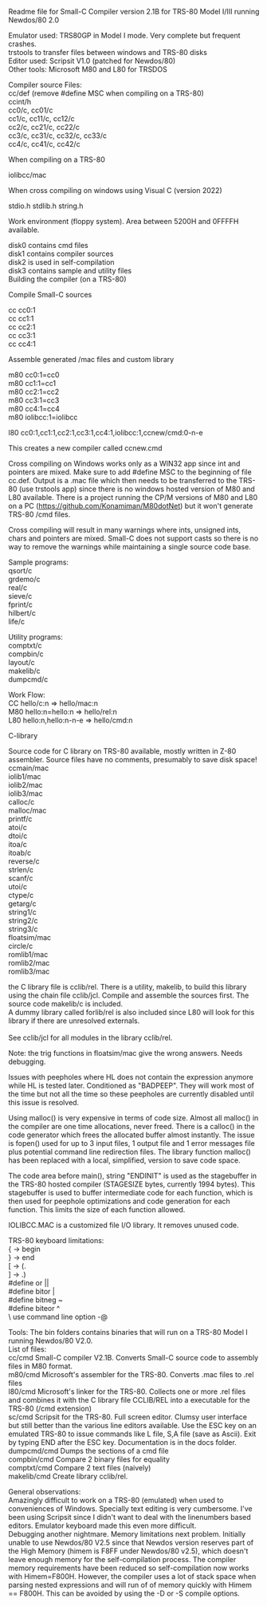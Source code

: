 Readme file for Small-C Compiler version 2.1B for TRS-80 Model I/III running Newdos/80 2.0

Emulator used: TRS80GP in Model I mode. Very complete but frequent crashes.
<br>
trstools to transfer files between windows and TRS-80 disks
<br>
Editor used: Scripsit V1.0 (patched for Newdos/80)
<br>
Other tools: Microsoft M80 and L80 for TRSDOS

 
Compiler source Files:
<br>
cc/def	(remove #define MSC when compiling on a TRS-80)
<br>
ccint/h
<br>
cc0/c, cc01/c
<br>
cc1/c, cc11/c, cc12/c
<br>
cc2/c, cc21/c, cc22/c
<br>
cc3/c, cc31/c, cc32/c, cc33/c
<br>
cc4/c, cc41/c, cc42/c
<br>

When compiling on a TRS-80

iolibcc/mac

When cross compiling on windows using Visual C (version 2022)

stdio.h
stdlib.h
string.h

Work environment (floppy system). Area between 5200H and 0FFFFH available.

disk0 contains cmd files
<br>
disk1 contains compiler sources
<br>
disk2 is used in self-compilation
<br>
disk3 contains sample and utility files
<br>
Building the compiler (on a TRS-80)

Compile Small-C sources

cc cc0:1
<br>
cc cc1:1
<br>
cc cc2:1
<br>
cc cc3:1
<br>
cc cc4:1
<br>

Assemble generated /mac files and custom library

m80 cc0:1=cc0
<br>
m80 cc1:1=cc1
<br>
m80 cc2:1=cc2
<br>
m80 cc3:1=cc3
<br>
m80 cc4:1=cc4
<br>
m80 iolibcc:1=iolibcc
<br>

l80 cc0:1,cc1:1,cc2:1,cc3:1,cc4:1,iolibcc:1,ccnew/cmd:0-n-e

This creates a new compiler called ccnew.cmd


Cross compiling on Windows works only as a WIN32 app since int and pointers are mixed.
Make sure to add #define MSC to the beginning of file cc.def.
Output is a .mac file which then needs to be transferred to the TRS-80 (use trstools app)
since there is no windows hosted version of M80 and L80 available.
There is a project running the CP/M versions of M80 and L80 on a PC
(https://github.com/Konamiman/M80dotNet) but it won't generate TRS-80 /cmd files.

Cross compiling will result in many warnings where ints, unsigned ints, chars and
pointers are mixed. Small-C does not support casts so there is no way to remove
the warnings while maintaining a single source code base.



Sample programs:
<br>
	qsort/c
<br>
	grdemo/c
<br>
	real/c
<br>
	sieve/c
<br>
	fprint/c
<br>
	hilbert/c
<br>
	life/c

Utility programs:
<br>
comptxt/c
<br>
compbin/c
<br>
layout/c
<br>
makelib/c
<br>
dumpcmd/c


Work Flow:
<br>
CC hello/c:n		=> hello/mac:n
<br>
M80 hello:n=hello:n	=> hello/rel:n
<br>
L80 hello:n,hello:n-n-e	=> hello/cmd:n

C-library

Source code for C library on TRS-80 available, mostly written in Z-80 assembler.
Source files have no comments, presumably to save disk space!
<br>
ccmain/mac
<br>
iolib1/mac
<br>
iolib2/mac
<br>
iolib3/mac
<br>
calloc/c
<br>
malloc/mac
<br>
printf/c
<br>
atoi/c
<br>
dtoi/c
<br>
itoa/c
<br>
itoab/c
<br>
reverse/c
<br>
strlen/c
<br>
scanf/c
<br>
utoi/c
<br>
ctype/c
<br>
getarg/c
<br>
string1/c
<br>
string2/c
<br>
string3/c
<br>
floatsim/mac
<br>
circle/c
<br>
romlib1/mac
<br>
romlib2/mac
<br>
romlib3/mac


the C library file is cclib/rel. There is a utility, makelib, to build this library using
the chain file cclib/jcl. Compile and assemble the sources first. The source code makelib/c
is included.
<br>
A dummy library called forlib/rel is also included since L80 will look for this library
if there are unresolved externals.
<br>
<br>
See cclib/jcl for all modules in the library cclib/rel.
<br>

Note: the trig functions in floatsim/mac give the wrong answers. Needs debugging.

Issues with peepholes where HL does not contain the expression anymore while HL is tested later.
Conditioned as "BADPEEP". They will work most of the time but not all the time so these
peepholes are currently disabled until this issue is resolved.

Using malloc() is very expensive in terms of code size. Almost all malloc() in the compiler are one time allocations, never freed. There is a calloc() in the code generator which frees the allocated buffer almost instantly. The issue is fopen() used for up to 3 input files, 1 output file and 1 error messages file plus potential
command line redirection files. The library function malloc() has been replaced with a local, simplified, version to save code space.

The code area before main(), string "ENDINIT" is used as the stagebuffer in the TRS-80 hosted compiler (STAGESIZE bytes, currently 1994 bytes). This stagebuffer is used to buffer intermediate code for each function, which is then used for peephole optimizations and code generation for each function. This limits the size of each function allowed.

IOLIBCC.MAC is a customized file I/O library. It removes unused code.

TRS-80 keyboard limitations:
<br>
	{		-> begin
<br>
	}		-> end
<br>
	[		-> (.
<br>
	]		-> .)
<br>
	#define or ||
<br>
	#define bitor |
<br>
	#define bitneg ~
<br>
	#define biteor ^
<br>
	\ use command line option -@

Tools:
The bin folders contains binaries that will run on a TRS-80 Model I running Newdos/80 V2.0.
<br>
List of files:
<br>
cc/cmd			Small-C compiler V2.1B. Converts Small-C source code to assembly files
				in M80 format.
<br>
m80/cmd			Microsoft's assembler for the TRS-80. Converts .mac files to .rel files
<br>
l80/cmd			Microsoft's linker for the TRS-80. Collects one or more .rel files and
				combines it with the C library file CCLIB/REL into a executable for
				the TRS-80 (/cmd extension)
<br>
sc/cmd			Scripsit for the TRS-80. Full screen editor. Clumsy user interface but still
				better than the various line editors available. Use the ESC key on an emulated
				TRS-80 to issue commands like L file, S,A file (save as Ascii). Exit by typing
				END after the ESC key. Documentation is in the docs folder.
<br>
dumpcmd/cmd		Dumps the sections of a cmd file
<br>
compbin/cmd		Compare 2 binary files for equality
<br>
comptxt/cmd		Compare 2 text files (naively)
<br>
makelib/cmd		Create library cclib/rel.


General observations:
<br>
Amazingly difficult to work on a TRS-80 (emulated) when used to conveniences of Windows.
Specially text editing is very cumbersome. I've been using Scripsit since I didn't want to deal
with the linenumbers based editors. Emulator keyboard made this even more difficult.
<br>
Debugging another nightmare. Memory limitations next problem. Initially unable to use Newdos/80 V2.5
since that Newdos version reserves part of the High Memory (himem is F8FF under Newdos/80 v2.5), which doesn't leave enough memory
for the self-compilation process. The compiler memory requirements have been reduced so self-compilation now works with Himem=F800H.
However, the compiler uses a lot of stack space when parsing nested expressions and will run of of memory quickly with Himem == F800H. This can be avoided by using the -D or -S compile options.


